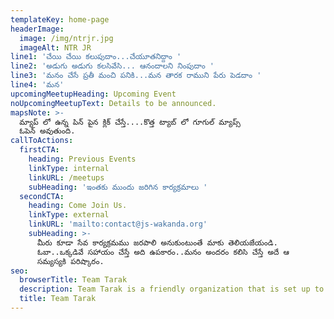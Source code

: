 ```yaml
---
templateKey: home-page
headerImage:
  image: /img/ntrjr.jpg
  imageAlt: NTR JR
line1: 'చేయి చేయి కలుపుదాం...చేయూతనిద్దాం '
line2: 'అడుగు అడుగు కలసివేసి... ఆనందాలని నింపుదాం '
line3: 'మనం చేసే ప్రతీ మంచి పనికి...మన తారక రాముని పేరు పెడదాం '
line4: 'మన'
upcomingMeetupHeading: Upcoming Event
noUpcomingMeetupText: Details to be announced.
mapsNote: >-
  మ్యాప్ లో ఉన్న పిన్ పైన క్లిక్ చేస్తే....కొత్త ట్యాబ్ లో గూగుల్ మ్యాప్స్ 
  ఓపెన్ అవుతుంది.
callToActions:
  firstCTA:
    heading: Previous Events
    linkType: internal
    linkURL: /meetups
    subHeading: 'ఇంతకు ముందు జరిగిన కార్యక్రమాలు '
  secondCTA:
    heading: Come Join Us.
    linkType: external
    linkURL: 'mailto:contact@js-wakanda.org'
    subHeading: >-
      మీరు కూడా సేవ కార్యక్రమము జరపాలి అనుకుంటుంతే మాకు తెలియజేయండి. 
      ఓబా..ఒక్కడివే సహాయం చేస్తే అది ఉపకారం..మనం అందరం కలిసి చేస్తే అదే ఆ
      సమ్యస్యకి పరిష్కారం.
seo:
  browserTitle: Team Tarak
  description: Team Tarak is a friendly organization that is set up to help people in need.
  title: Team Tarak
---
```



